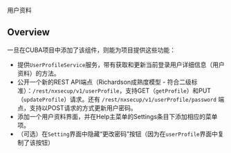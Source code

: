 用户资料

## Overview
一旦在CUBA项目中添加了该组件，则能为项目提供这些功能：

*   提供`UserProfileService`服务，带有获取和更新当前登录用户详细信息（用户资料）的方法。
*   公开一个新的REST API端点（Richardson成熟度模型 - 符合二级标准）：`/rest/nxsecup/v1/userProfile`，支持GET（`getProfile`）和PUT（`updateProfile`）请求。还有 `/rest/nxsecup/v1/userProfile/password` 端点，支持以POST请求的方式更新用户密码。
*   添加一个用户资料界面，并在Help主菜单的Settings条目下添加相应的菜单项。
*  （可选）在`Setting`界面中隐藏“更改密码”按钮（因为在`userProfile`界面中复制了该按钮）